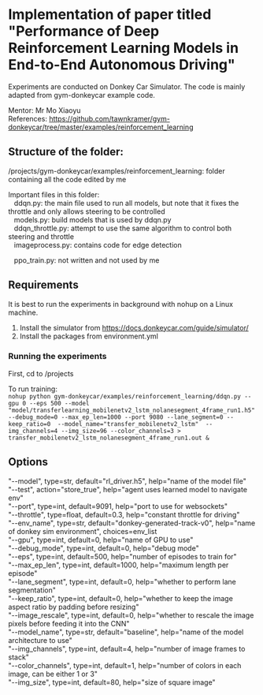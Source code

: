 # Implementation of paper titled "Performance of Deep Reinforcement Learning Models in End-to-End Autonomous Driving"
Experiments are conducted on Donkey Car Simulator. The code is mainly adapted from gym-donkeycar example code.  

Mentor: Mr Mo Xiaoyu\
References: https://github.com/tawnkramer/gym-donkeycar/tree/master/examples/reinforcement_learning 

## Structure of the folder:
/projects/gym-donkeycar/examples/reinforcement_learning: folder containing all the code edited by me  

Important files in this folder:  
&nbsp;&nbsp;&nbsp;ddqn.py: the main file used to run all models, but note that it fixes the throttle and only allows steering to be controlled   
&nbsp;&nbsp;&nbsp;models.py: build models that is used by ddqn.py   
&nbsp;&nbsp;&nbsp;ddqn_throttle.py: attempt to use the same algorithm to control both steering and throttle   
&nbsp;&nbsp;&nbsp;imageprocess.py: contains code for edge detection   
  
&nbsp;&nbsp;&nbsp;ppo_train.py: not written and not used by me 

## Requirements  
It is best to run the experiments in background with nohup on a Linux machine.  
1) Install the simulator from https://docs.donkeycar.com/guide/simulator/  
2) Install the packages from environment.yml 

### Running the experiments 
First, cd to /projects

To run training:     
```nohup python gym-donkeycar/examples/reinforcement_learning/ddqn.py --gpu 0 --eps 500 --model "model/transferlearning_mobilenetv2_lstm_nolanesegment_4frame_run1.h5" --debug_mode=0 --max_ep_len=1000 --port 9080 --lane_segment=0 --keep_ratio=0  --model_name="transfer_mobilenetv2_lstm"  --img_channels=4 --img_size=96 --color_channels=3 > transfer_mobilenetv2_lstm_nolanesegment_4frame_run1.out & ```

## Options 
"--model", type=str, default="rl_driver.h5", help="name of the model file"   
"--test", action="store_true", help="agent uses learned model to navigate env"  
"--port", type=int, default=9091, help="port to use for websockets"  
"--throttle", type=float, default=0.3, help="constant throttle for driving"  
"--env_name", type=str, default="donkey-generated-track-v0", help="name of donkey sim environment", choices=env_list  
"--gpu", type=int, default=0, help="name of GPU to use"  
"--debug_mode", type=int, default=0, help="debug mode"  
"--eps", type=int, default=500, help="number of episodes to train for"  
"--max_ep_len", type=int, default=1000, help="maximum length per episode"  
"--lane_segment", type=int, default=0, help="whether to perform lane segmentation"  
"--keep_ratio", type=int, default=0, help="whether to keep the image aspect ratio by padding before resizing"  
"--image_rescale", type=int, default=0, help="whether to rescale the image pixels before feeding it into the CNN"  
"--model_name", type=str, default="baseline", help="name of the model architecture to use"  
"--img_channels", type=int, default=4, help="number of image frames to stack"  
"--color_channels", type=int, default=1, help="number of colors in each image, can be either 1 or 3"  
"--img_size", type=int, default=80, help="size of square image"     
